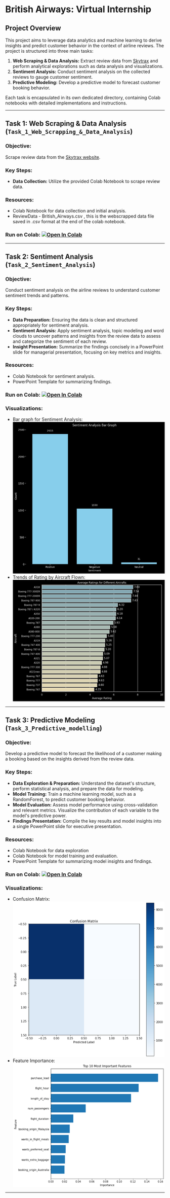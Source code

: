 # **British Airways: Virtual Internship**

## Project Overview
This project aims to leverage data analytics and machine learning to derive insights and predict customer behavior in the context of airline reviews. The project is structured into three main tasks:

1. **Web Scraping & Data Analysis:** Extract review data from [Skytrax](https://www.airlinequality.com/airline-reviews/british-airways) and perform analytical explorations such as data analysis and visualizations.
2. **Sentiment Analysis:** Conduct sentiment analysis on the collected reviews to gauge customer sentiment.
3. **Predictive Modeling:** Develop a predictive model to forecast customer booking behavior.

Each task is encapsulated in its own dedicated directory, containing Colab notebooks with detailed implementations and instructions.

---

## Task 1: Web Scraping & Data Analysis (`Task_1_Web_Scrapping_&_Data_Analysis`)
### Objective:
Scrape review data from the [Skytrax website](https://www.airlinequality.com/airline-reviews/british-airways).

### Key Steps:
- **Data Collection:** Utilize the provided Colab Notebook to scrape review data.

### Resources:
- Colab Notebook for data collection and initial analysis.
- ReviewData - British_Airways.csv , this is the webscrapped data file saved in .csv format at the end of the colab notebook.
### Run on Colab: [![Open In Colab](https://colab.research.google.com/assets/colab-badge.svg)](https://colab.research.google.com/github/Sun-of-a-beach/British_Airways_Virtual_Internship/blob/main/Task_1_Web_Scrapping_%26_Data_Analysis/British_Airways_Web_Scrapping.ipynb)

---

## Task 2: Sentiment Analysis (`Task_2_Sentiment_Analysis`)
### Objective:
Conduct sentiment analysis on the airline reviews to understand customer sentiment trends and patterns.

### Key Steps:
- **Data Preparation:** Ensuring the data is clean and structured appropriately for sentiment analysis.
- **Sentiment Analysis:** Apply sentiment analysis, topic modeling and word clouds to uncover patterns and insights from the review data to assess and categorize the sentiment of each review.
- **Insight Presentation:** Summarize the findings concisely in a PowerPoint slide for managerial presentation, focusing on key metrics and insights.

### Resources:
- Colab Notebook for sentiment analysis.
- PowerPoint Template for summarizing findings.
### Run on Colab: [![Open In Colab](https://colab.research.google.com/assets/colab-badge.svg)](https://colab.research.google.com/github/Sun-of-a-beach/British_Airways_Virtual_Internship/blob/main/Task_2_Sentiment_Analysis/British_Airways_Sentiment_Analysis.ipynb)

### Visualizations:
- Bar graph for Sentiment Analysis:<br> ![Sentiment Analysis Bar Graph](Task_2_Sentiment_Analysis/images/SentimentAnalysisBar.png)
- Trends of Rating by Aircraft Flown:<br>![Trend of Rating vs Aircraft](Task_2_Sentiment_Analysis/images/RatingsbyAircraft.png)
---

## Task 3: Predictive Modeling (`Task_3_Predictive_modelling`)
### Objective:
Develop a predictive model to forecast the likelihood of a customer making a booking based on the insights derived from the review data.

### Key Steps:
- **Data Exploration & Preparation:** Understand the dataset's structure, perform statistical analysis, and prepare the data for modeling.
- **Model Training:** Train a machine learning model, such as a RandomForest, to predict customer booking behavior.
- **Model Evaluation:** Assess model performance using cross-validation and relevant metrics. Visualize the contribution of each variable to the model's predictive power.
- **Findings Presentation:** Compile the key results and model insights into a single PowerPoint slide for executive presentation.

### Resources:
- Colab Notebook for data exploration
- Colab Notebook for model training and evaluation.
- PowerPoint Template for summarizing model insights and findings.
### Run on Colab: [![Open In Colab](https://colab.research.google.com/assets/colab-badge.svg)](https://colab.research.google.com/github/Sun-of-a-beach/British_Airways_Virtual_Internship/blob/main/Task_3_Predictive_modelling/British_Airways_Predictive_Analysis.ipynb)

### Visualizations:
- Confusion Matrix:
  <br> ![Confusion Matrix](Task_3_Predictive_modelling/images/ConfusionMatrix.png)
- Feature Importance:
  <br> ![Feature Importance](Task_3_Predictive_modelling/images/FeatureImportance.png)
---
